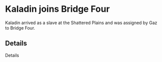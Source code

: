 # Kaladin joins Bridge Four
Kaladin arrived as a slave at the Shattered Plains and was assigned by Gaz to Bridge Four.

## Details
Details
